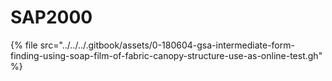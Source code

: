# SAP2000

{% file src="../../../.gitbook/assets/0-180604-gsa-intermediate-form-finding-using-soap-film-of-fabric-canopy-structure-use-as-online-test.gh" %}



